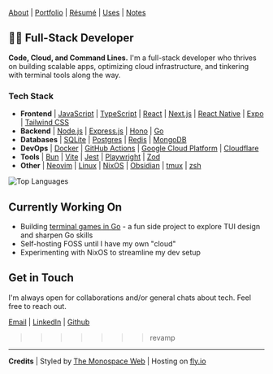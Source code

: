 [About][about]
| [Portfolio][portfolio]
| [Résumé][resume]
| [Uses][uses]
| [Notes][notes]

## 👨‍💻 Full-Stack Developer

**Code, Cloud, and Command Lines.** I'm a full-stack developer who thrives on building scalable apps, optimizing cloud infrastructure, and tinkering with terminal tools along the way.

### Tech Stack

- **Frontend** 
| [JavaScript][js]
| [TypeScript][ts]
| [React][react]
| [Next.js][nextjs] 
| [React Native][reactnative]
| [Expo][expo]
| [Tailwind CSS][tailwind]
- **Backend** 
| [Node.js][node]
| [Express.js][express]
| [Hono][hono]
| [Go][go]
- **Databases** 
| [SQLite][sqlite]
| [Postgres][postgres]
| [Redis][redis]
| [MongoDB][mongodb]
- **DevOps** 
| [Docker][docker]
| [GitHub Actions][gh-actions]
| [Google Cloud Platform][gcp]
| [Cloudflare][cloudflare]
- **Tools** 
| [Bun][bun]
| [Vite][vite]
| [Jest][jest]
| [Playwright][playwright]
| [Zod][zod]
- **Other** 
| [Neovim][neovim]
| [Linux][linux]
| [NixOS][nixos]
| [Obsidian][obsidian]
| [tmux][tmux]
| [zsh][zsh]

![Top Languages](https://github-readme-stats.vercel.app/api/top-langs/?username=kuhree&layout=compact&theme=transparent&hide_border=true)

## Currently Working On

- Building [terminal games in Go][gg] - a fun side project to explore TUI design and sharpen Go skills
- Self-hosting FOSS until I have my own "cloud"
- Experimenting with NixOS to streamline my dev setup

## Get in Touch

I'm always open for collaborations and/or general chats about tech. Feel free to reach out.

[Email][email]
| [LinkedIn][linkedin]
| [Github][github]
>>>>>>> revamp

---

**Credits**
| Styled by [The Monospace Web][monospaceweb]
| Hosting on [fly.io][fly]

<!-- Navigation -->
[portfolio]: https://wiki.kuhree.com/projects
[about]: https://wiki.kuhree.com/about
[resume]: https://wiki.kuhree.com/about/resume
[uses]: https://wiki.kuhree.com/about/uses
[notes]: https://wiki.kuhree.com
<!-- Technologies -->
[ansible]: https://www.ansible.com
[bun]: https://bun.sh
[cloudflare]: https://cloudflare.com
[docker]: https://wiki.kuhree.com/tags/tools/docker
[expo]: https://expo.dev
[express]: https://expressjs.com
[gcp]: https://console.google.com
[gh-actions]: https://wiki.kuhree.com/tags/tools/github-actions
[go]: https://wiki.kuhree.com/tags/language/go
[hono]: https://hono.dev
[jest]: https://jestjs.io
[js]: https://wiki.kuhree.com/tags/language/javascript
[linux]: https://wiki.kuhree.com/tags/tools/linux
[mongodb]: https://mongodb.com
[neovim]: https://neovim.io
[nextjs]: https://nextjs.org
[nixos]: https://nixos.org
[node]: https://wiki.kuhree.com/tags/language/react
[obsidian]: https://obsidian.md
[playwright]: https://playwright.dev
[postgres]: https://postgresql.org
[react]: https://wiki.kuhree.com/tags/tools/react
[reactnative]: https://reactnative.dev
[redis]: https://redis.io
[sqlite]: https://sqlite.org
[tailwind]: https://tailwindcss.com
[terraform]: https://www.terraform.io
[tmux]: https://github.com/tmux/tmux/wiki
[ts]: https://wiki.kuhree.com/tags/language/typescript
[vite]: https://vitejs.dev
[zod]: https://zod.dev
[zsh]: https://www.zsh.org
<!-- Projects -->
[gg]: https://wiki.kuhree.com/projects/gg
<!-- Contact -->
[email]: mailto:hi@kuhree.com
[github]: https://github.com/kuhree
[linkedin]: https://linkedin.com/in/khari-johnson
<!-- Credits -->
[monospaceweb]: https://owickstrom.github.io/the-monospace-web
[fly]: https://fly.io
